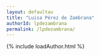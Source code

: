 ```yaml
---
layout: defaultau
title: "Luisa Pérez de Zambrana"
authorId: lpdezambrana
permalink: /lpdezambrana/
---
```

{% include loadAuthor.html %}
<script>
    $(document).ready(function(){
        showAuthorBio('{{ page.authorId }}');
   });
</script>